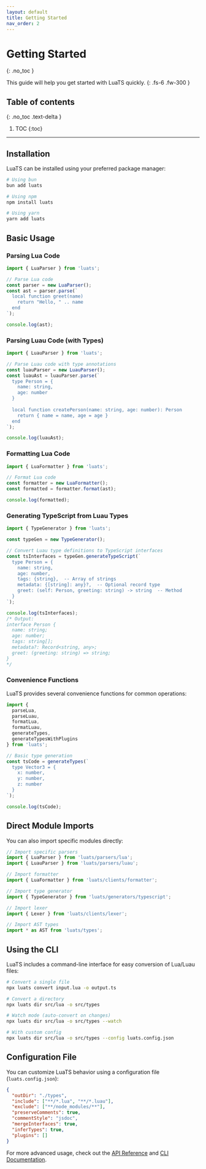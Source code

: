 ```yaml
---
layout: default
title: Getting Started
nav_order: 2
---
```


# Getting Started
{: .no_toc }

This guide will help you get started with LuaTS quickly.
{: .fs-6 .fw-300 }

## Table of contents
{: .no_toc .text-delta }

1. TOC
{:toc}

---

## Installation

LuaTS can be installed using your preferred package manager:

```bash
# Using bun
bun add luats

# Using npm
npm install luats

# Using yarn
yarn add luats
```

## Basic Usage

### Parsing Lua Code

```typescript
import { LuaParser } from 'luats';

// Parse Lua code
const parser = new LuaParser();
const ast = parser.parse(`
  local function greet(name)
    return "Hello, " .. name
  end
`);

console.log(ast);
```

### Parsing Luau Code (with Types)

```typescript
import { LuauParser } from 'luats';

// Parse Luau code with type annotations
const luauParser = new LuauParser();
const luauAst = luauParser.parse(`
  type Person = {
    name: string,
    age: number
  }
  
  local function createPerson(name: string, age: number): Person
    return { name = name, age = age }
  end
`);

console.log(luauAst);
```

### Formatting Lua Code

```typescript
import { LuaFormatter } from 'luats';

// Format Lua code
const formatter = new LuaFormatter();
const formatted = formatter.format(ast);

console.log(formatted);
```

### Generating TypeScript from Luau Types

```typescript
import { TypeGenerator } from 'luats';

const typeGen = new TypeGenerator();

// Convert Luau type definitions to TypeScript interfaces
const tsInterfaces = typeGen.generateTypeScript(`
  type Person = {
    name: string,
    age: number,
    tags: {string},  -- Array of strings
    metadata: {[string]: any}?,  -- Optional record type
    greet: (self: Person, greeting: string) -> string  -- Method
  }
`);

console.log(tsInterfaces);
/* Output:
interface Person {
  name: string;
  age: number;
  tags: string[];
  metadata?: Record<string, any>;
  greet: (greeting: string) => string;
}
*/
```

### Convenience Functions

LuaTS provides several convenience functions for common operations:

```typescript
import { 
  parseLua, 
  parseLuau, 
  formatLua, 
  formatLuau, 
  generateTypes,
  generateTypesWithPlugins 
} from 'luats';

// Basic type generation
const tsCode = generateTypes(`
  type Vector3 = {
    x: number,
    y: number,
    z: number
  }
`);

console.log(tsCode);
```

## Direct Module Imports

You can also import specific modules directly:

```typescript
// Import specific parsers
import { LuaParser } from 'luats/parsers/lua';
import { LuauParser } from 'luats/parsers/luau';

// Import formatter
import { LuaFormatter } from 'luats/clients/formatter';

// Import type generator
import { TypeGenerator } from 'luats/generators/typescript';

// Import lexer
import { Lexer } from 'luats/clients/lexer';

// Import AST types
import * as AST from 'luats/types';
```

## Using the CLI

LuaTS includes a command-line interface for easy conversion of Lua/Luau files:

```bash
# Convert a single file
npx luats convert input.lua -o output.ts

# Convert a directory
npx luats dir src/lua -o src/types

# Watch mode (auto-convert on changes)
npx luats dir src/lua -o src/types --watch

# With custom config
npx luats dir src/lua -o src/types --config luats.config.json
```

## Configuration File

You can customize LuaTS behavior using a configuration file (`luats.config.json`):

```json
{
  "outDir": "./types",
  "include": ["**/*.lua", "**/*.luau"],
  "exclude": ["**/node_modules/**"],
  "preserveComments": true,
  "commentStyle": "jsdoc",
  "mergeInterfaces": true,
  "inferTypes": true,
  "plugins": []
}
```

For more advanced usage, check out the [API Reference](./api-reference) and [CLI Documentation](./cli).
